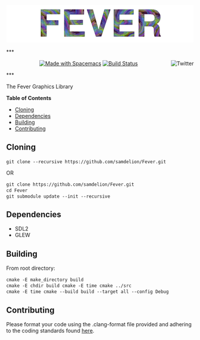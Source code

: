 <a name="top"></a>

<p align="center"><img src="docs/banner.png" alt="Fever"/></p>
***
<p align="center">
<a href="http://spacemacs.org"><img src="https://cdn.rawgit.com/syl20bnr/spacemacs/442d025779da2f62fc86c2082703697714db6514/assets/spacemacs-badge.svg" alt="Made with Spacemacs"></a>
<a href="https://travis-ci.com/sevanspowell/Fever"><img src="https://travis-ci.com/sevanspowell/Fever.svg?token=JnRKqMsbJh9FxmkLU49o&branch=master" alt="Build Status"></a>
<a href="http://www.twitter.com/sevanspowell"><img src="http://i.imgur.com/tXSoThF.png" alt="Twitter" align="right"></a>
</p>
***

The Fever Graphics Library

<!-- markdown-toc start - Don't edit this section. Run M-x markdown-toc-generate-toc again -->
**Table of Contents**

- [Cloning](#cloning)
- [Dependencies](#dependencies)
- [Building](#building)
- [Contributing](#contributing)

<!-- markdown-toc end -->


## Cloning

```
git clone --recursive https://github.com/samdelion/Fever.git
```
OR
```
git clone https://github.com/samdelion/Fever.git
cd Fever
git submodule update --init --recursive
```

## Dependencies

- SDL2
- GLEW

## Building

From root directory:

```
cmake -E make_directory build
cmake -E chdir build cmake -E time cmake ../src
cmake -E time cmake --build build --target all --config Debug
```

## Contributing

Please format your code using the .clang-format file provided and adhering to
the coding standards found [here](http://llvm.org/docs/CodingStandards.html).
